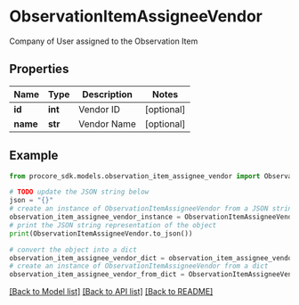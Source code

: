 # ObservationItemAssigneeVendor

Company of User assigned to the Observation Item

## Properties

Name | Type | Description | Notes
------------ | ------------- | ------------- | -------------
**id** | **int** | Vendor ID | [optional] 
**name** | **str** | Vendor Name | [optional] 

## Example

```python
from procore_sdk.models.observation_item_assignee_vendor import ObservationItemAssigneeVendor

# TODO update the JSON string below
json = "{}"
# create an instance of ObservationItemAssigneeVendor from a JSON string
observation_item_assignee_vendor_instance = ObservationItemAssigneeVendor.from_json(json)
# print the JSON string representation of the object
print(ObservationItemAssigneeVendor.to_json())

# convert the object into a dict
observation_item_assignee_vendor_dict = observation_item_assignee_vendor_instance.to_dict()
# create an instance of ObservationItemAssigneeVendor from a dict
observation_item_assignee_vendor_from_dict = ObservationItemAssigneeVendor.from_dict(observation_item_assignee_vendor_dict)
```
[[Back to Model list]](../README.md#documentation-for-models) [[Back to API list]](../README.md#documentation-for-api-endpoints) [[Back to README]](../README.md)


